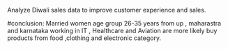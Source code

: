 Analyze Diwali sales data to improve customer experience and sales.

#conclusion:
Married women age group 26-35 years from up , maharastra and karnataka working in IT , Healthcare and Aviation are more likely buy products from food ,clothing and electronic category.
